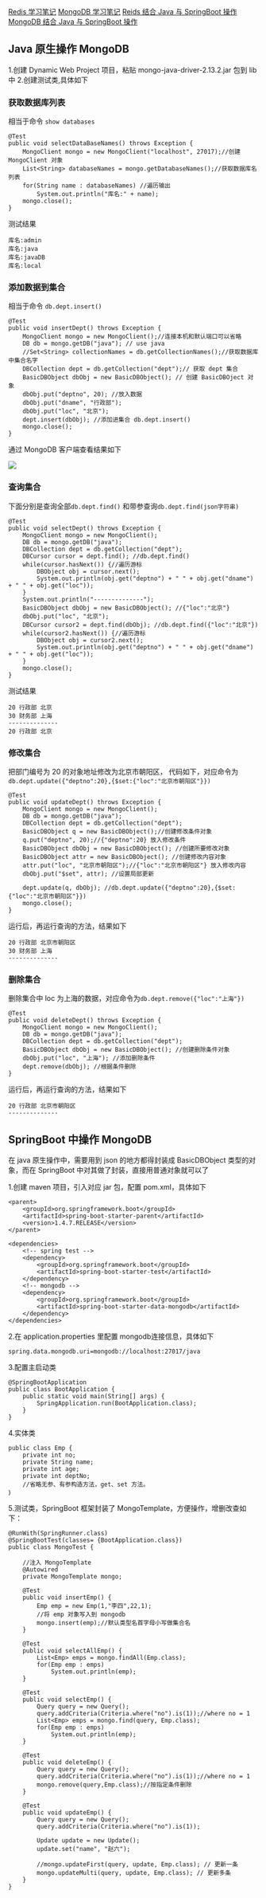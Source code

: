 
[Redis 学习笔记](http://www.enoch.site/2018/03/23/RedisStudy/)
[MongoDB 学习笔记](http://www.enoch.site/2018/04/08/MongoDBStudy/)
[Reids 结合 Java 与 SpringBoot 操作](http://www.enoch.site/2018/04/09/RedisJavaOperation/)
[MongoDB 结合 Java 与 SpringBoot 操作](http://www.enoch.site/2018/04/09/MongoDBJavaOperation/)
 
## Java 原生操作 MongoDB

1.创建 Dynamic Web Project 项目，粘贴 mongo-java-driver-2.13.2.jar 包到 lib 中
2.创建测试类,具体如下

### 获取数据库列表
相当于命令 `show databases`

	@Test
	public void selectDataBaseNames() throws Exception {
		MongoClient mongo = new MongoClient("localhost", 27017);//创建 MongoClient 对象
		List<String> databaseNames = mongo.getDatabaseNames();//获取数据库名列表
		for(String name : databaseNames) //遍历输出
			System.out.println("库名:" + name);
		mongo.close();
	}

测试结果

	库名:admin
	库名:java
	库名:javaDB
	库名:local

### 添加数据到集合
相当于命令 `db.dept.insert()`

	@Test
	public void insertDept() throws Exception {
		MongoClient mongo = new MongoClient();//连接本机和默认端口可以省略
		DB db = mongo.getDB("java"); // use java
		//Set<String> collectionNames = db.getCollectionNames();//获取数据库中集合名字
		DBCollection dept = db.getCollection("dept");// 获取 dept 集合
		BasicDBObject dbObj = new BasicDBObject(); // 创建 BasicDBOject 对象
		dbObj.put("deptno", 20); //放入数据
		dbObj.put("dname", "行政部");
		dbObj.put("loc", "北京");
		dept.insert(dbObj); //添加进集合 db.dept.insert()
		mongo.close();
	}

通过 MongoDB 客户端查看结果如下

![](/img/MonoDBJavaOperation1.png)

### 查询集合
下面分别是查询全部`db.dept.find()`
和带参查询`db.dept.find(json字符串)`

	@Test
	public void selectDept() throws Exception {
		MongoClient mongo = new MongoClient();
		DB db = mongo.getDB("java");
		DBCollection dept = db.getCollection("dept");
		DBCursor cursor = dept.find(); //db.dept.find()
		while(cursor.hasNext()) {//遍历游标
			DBObject obj = cursor.next();
			System.out.println(obj.get("deptno") + " " + obj.get("dname") + " " + obj.get("loc"));
		}
		System.out.println("--------------");
		BasicDBObject dbObj = new BasicDBObject(); //{"loc":"北京"}
		dbObj.put("loc", "北京");
		DBCursor cursor2 = dept.find(dbObj); //db.dept.find({"loc":"北京"})
		while(cursor2.hasNext()) {//遍历游标
			DBObject obj = cursor2.next();
			System.out.println(obj.get("deptno") + " " + obj.get("dname") + " " + obj.get("loc"));
		}
		mongo.close();
	}

测试结果

	20 行政部 北京
	30 财务部 上海
	--------------
	20 行政部 北京

### 修改集合

把部门编号为 20 的对象地址修改为北京市朝阳区，
代码如下，对应命令为`db.dept.update({"deptno":20},{$set:{"loc":"北京市朝阳区"}})`

	@Test
	public void updateDept() throws Exception {
		MongoClient mongo = new MongoClient();
		DB db = mongo.getDB("java");
		DBCollection dept = db.getCollection("dept");
		BasicDBObject q = new BasicDBObject();//创建修改条件对象
		q.put("deptno", 20);//{"deptno":20} 放入修改条件
		BasicDBObject dbObj = new BasicDBObject(); //创建所要修改对象
		BasicDBObject attr = new BasicDBObject(); //创建修改内容对象
		attr.put("loc", "北京市朝阳区");//{"loc":"北京市朝阳区"} 放入修改内容
		dbObj.put("$set", attr); //设置局部更新
		
		dept.update(q, dbObj); //db.dept.update({"deptno":20},{$set:{"loc":"北京市朝阳区"}})
		mongo.close();
	}

运行后，再运行查询的方法，结果如下

	20 行政部 北京市朝阳区
	30 财务部 上海
	--------------

### 删除集合

删除集合中 loc 为上海的数据，对应命令为`db.dept.remove({"loc":"上海"})`
	
	@Test
	public void deleteDept() throws Exception {
		MongoClient mongo = new MongoClient();
		DB db = mongo.getDB("java");
		DBCollection dept = db.getCollection("dept");
		BasicDBObject dbObj = new BasicDBObject(); //创建删除条件对象
		dbObj.put("loc", "上海"); //添加删除条件
		dept.remove(dbObj); //根据条件删除 
	}

运行后，再运行查询的方法，结果如下

	20 行政部 北京市朝阳区
	--------------

## SpringBoot 中操作 MongoDB

在 java 原生操作中，需要用到 json 的地方都得封装成 BasicDBObject 类型的对象，而在 SpringBoot 中对其做了封装，直接用普通对象就可以了

1.创建 maven 项目，引入对应 jar 包，配置 pom.xml，具体如下

	<parent>
		<groupId>org.springframework.boot</groupId>
		<artifactId>spring-boot-starter-parent</artifactId>
		<version>1.4.7.RELEASE</version>
	</parent>

	<dependencies>
		<!-- spring test -->
		<dependency>
			<groupId>org.springframework.boot</groupId>
			<artifactId>spring-boot-starter-test</artifactId>
		</dependency>
		<!-- mongodb -->
		<dependency>
			<groupId>org.springframework.boot</groupId>
			<artifactId>spring-boot-starter-data-mongodb</artifactId>
		</dependency>
	</dependencies>

2.在 application.properties 里配置 mongodb连接信息，具体如下

	spring.data.mongodb.uri=mongodb://localhost:27017/java


3.配置主启动类

	@SpringBootApplication
	public class BootApplication {
		public static void main(String[] args) {
			SpringApplication.run(BootApplication.class);
		}
	}

4.实体类

	public class Emp {
		private int no;
		private String name;
		private int age;
		private int deptNo;
		//省略无参、有参构造方法，get、set 方法。
	｝

5.测试类，SpringBoot 框架封装了 MongoTemplate，方便操作，增删改查如下：

	@RunWith(SpringRunner.class)
	@SpringBootTest(classes= {BootApplication.class})
	public class MongoTest {
		
		//注入 MongoTemplate
		@Autowired
		private MongoTemplate mongo;
		
		@Test
		public void insertEmp() {
			Emp emp = new Emp(1,"李四",22,1);
			//将 emp 对象写入到 mongodb
			mongo.insert(emp);//默认类型名首字母小写做集合名
		}
		
		@Test
		public void selectAllEmp() {
			List<Emp> emps = mongo.findAll(Emp.class);
			for(Emp emp : emps)
				System.out.println(emp);
		}
		
		@Test
		public void selectEmp() {
			Query query = new Query();
			query.addCriteria(Criteria.where("no").is(1));//where no = 1
			List<Emp> emps = mongo.find(query, Emp.class);
			for(Emp emp : emps)
				System.out.println(emp);
		}
		
		@Test
		public void deleteEmp() {
			Query query = new Query();
			query.addCriteria(Criteria.where("no").is(1));//where no = 1
			mongo.remove(query,Emp.class);//按指定条件删除
		}
		
		@Test
		public void updateEmp() {
			Query query = new Query();
			query.addCriteria(Criteria.where("no").is(1));
			
			Update update = new Update();
			update.set("name", "赵六");
			
			//mongo.updateFirst(query, update, Emp.class); // 更新一条
			mongo.updateMulti(query, update, Emp.class); // 更新多条
		}
	}
